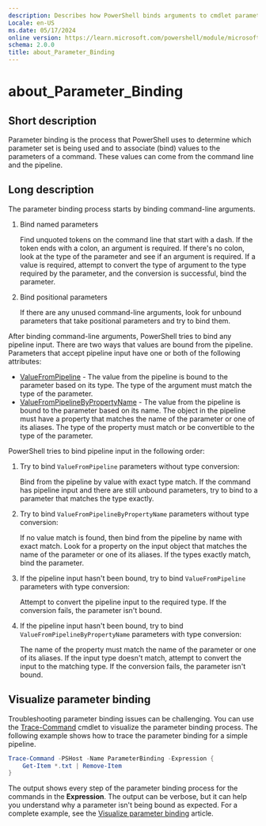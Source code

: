 ```yaml
---
description: Describes how PowerShell binds arguments to cmdlet parameters.
Locale: en-US
ms.date: 05/17/2024
online version: https://learn.microsoft.com/powershell/module/microsoft.powershell.core/about/about_parameter_binding?view=powershell-7.6&WT.mc_id=ps-gethelp
schema: 2.0.0
title: about_Parameter_Binding
---
```

# about_Parameter_Binding

## Short description

Parameter binding is the process that PowerShell uses to determine which
parameter set is being used and to associate (bind) values to the parameters of
a command. These values can come from the command line and the pipeline.

## Long description

The parameter binding process starts by binding command-line arguments.

1. Bind named parameters

   Find unquoted tokens on the command line that start with a dash. If the
   token ends with a colon, an argument is required. If there's no colon, look
   at the type of the parameter and see if an argument is required. If a value
   is required, attempt to convert the type of argument to the type required by
   the parameter, and the conversion is successful, bind the parameter.

1. Bind positional parameters

   If there are any unused command-line arguments, look for unbound parameters
   that take positional parameters and try to bind them.

After binding command-line arguments, PowerShell tries to bind any pipeline
input. There are two ways that values are bound from the pipeline. Parameters
that accept pipeline input have one or both of the following attributes:

- [ValueFromPipeline][02] - The value from the pipeline is bound to the
  parameter based on its type. The type of the argument must match the type of
  the parameter.
- [ValueFromPipelineByPropertyName][03] - The value from the pipeline is bound
  to the parameter based on its name. The object in the pipeline must have a
  property that matches the name of the parameter or one of its aliases. The
  type of the property must match or be convertible to the type of the
  parameter.

PowerShell tries to bind pipeline input in the following order:

1. Try to bind `ValueFromPipeline` parameters without type conversion:

   Bind from the pipeline by value with exact type match. If the command has
   pipeline input and there are still unbound parameters, try to bind to a
   parameter that matches the type exactly.

1. Try to bind `ValueFromPipelineByPropertyName` parameters without type
   conversion:

   If no value match is found, then bind from the pipeline by name with exact
   match. Look for a property on the input object that matches the name of the
   parameter or one of its aliases. If the types exactly match, bind the
   parameter.

1. If the pipeline input hasn't been bound, try to bind `ValueFromPipeline`
   parameters with type conversion:

   Attempt to convert the pipeline input to the required type. If the
   conversion fails, the parameter isn't bound.

1. If the pipeline input hasn't been bound, try to bind
   `ValueFromPipelineByPropertyName` parameters with type conversion:

   The name of the property must match the name of the parameter or one of its
   aliases. If the input type doesn't match, attempt to convert the input to
   the matching type. If the conversion fails, the parameter isn't bound.

## Visualize parameter binding

Troubleshooting parameter binding issues can be challenging. You can use the
[Trace-Command][04] cmdlet to visualize the parameter binding process. The
following example shows how to trace the parameter binding for a simple
pipeline.

```powershell
Trace-Command -PSHost -Name ParameterBinding -Expression {
    Get-Item *.txt | Remove-Item
}
```

The output shows every step of the parameter binding process for the commands
in the **Expression**. The output can be verbose, but it can help you
understand why a parameter isn't being bound as expected. For a complete
example, see the [Visualize parameter binding][01] article.

<!-- link references -->
[01]: /powershell/scripting/learn/deep-dives/visualize-parameter-binding
[02]: about_Functions_Advanced_Parameters.md#valuefrompipeline-argument
[03]: about_Functions_Advanced_Parameters.md#valuefrompipelinebypropertyname-argument
[04]: xref:Microsoft.PowerShell.Utility.Trace-Command
